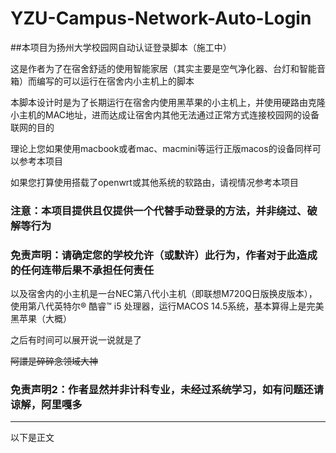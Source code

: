 # YZU-Campus-Network-Auto-Login
##本项目为扬州大学校园网自动认证登录脚本（施工中）

这是作者为了在宿舍舒适的使用智能家居（其实主要是空气净化器、台灯和智能音箱）而编写的可以运行在宿舍内小主机上的脚本

本脚本设计时是为了长期运行在宿舍内使用黑苹果的小主机上，并使用硬路由克隆小主机的MAC地址，进而达成让宿舍内其他无法通过正常方式连接校园网的设备联网的目的

理论上您如果使用macbook或者mac、macmini等运行正版macos的设备同样可以参考本项目

如果您打算使用搭载了openwrt或其他系统的软路由，请视情况参考本项目

### 注意：本项目提供且仅提供一个代替手动登录的方法，并非绕过、破解等行为

### 免责声明：请确定您的学校允许（或默许）此行为，作者对于此造成的任何连带后果不承担任何责任

以及宿舍内的小主机是一台NEC第八代小主机（即联想M720Q日版换皮版本），使用第八代英特尔® 酷睿™ i5 处理器，运行MACOS 14.5系统，基本算得上是完美黑苹果（大概）

之后有时间可以展开说一说就是了

~~阿譞是碎碎念领域大神~~
### 免责声明2：作者显然并非计科专业，未经过系统学习，如有问题还请谅解，阿里嘎多
***
以下是正文
